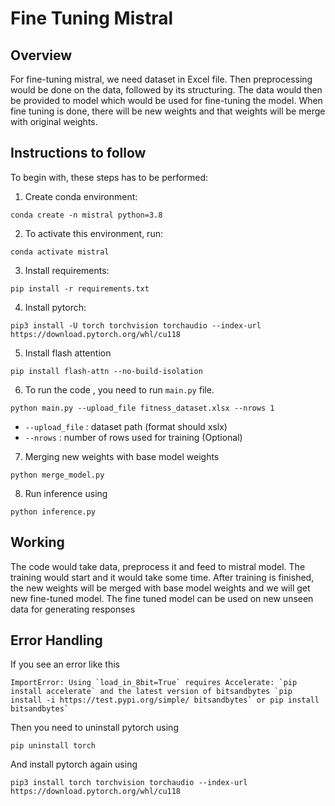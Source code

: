 # Fine Tuning Mistral

## Overview

For fine-tuning mistral, we need dataset in Excel file. Then preprocessing would be done on the data, followed by its structuring. The data would then be provided to model which would be used for fine-tuning the model. When fine tuning is done, there will be new weights and that weights will be merge with original weights. 

## Instructions to follow

To begin with, these steps has to be performed: 

1. Create conda environment:
```
conda create -n mistral python=3.8
```
2. To activate this environment, run:
```
conda activate mistral
```
3. Install requirements:

```
pip install -r requirements.txt
```
4. Install pytorch: 
```
pip3 install -U torch torchvision torchaudio --index-url https://download.pytorch.org/whl/cu118
```

5. Install flash attention
```
pip install flash-attn --no-build-isolation
```
6. To run the code , you need to run `main.py` file. 

```
python main.py --upload_file fitness_dataset.xlsx --nrows 1
```

- `--upload_file` : dataset path (format should xslx)
-  `--nrows` : number of rows used for training (Optional) 
7. Merging new weights with base model weights
```
python merge_model.py
```
8. Run inference using
```
python inference.py
```

## Working

The code would take data, preprocess it and feed to mistral model. The training would start and it would take some time. After training is finished, the new weights will be merged with base model weights and we will get new fine-tuned model. The fine tuned model can be used on new unseen data for generating responses 

## Error Handling

If you see an error like this

```
ImportError: Using `load_in_8bit=True` requires Accelerate: `pip install accelerate` and the latest version of bitsandbytes `pip install -i https://test.pypi.org/simple/ bitsandbytes` or pip install bitsandbytes`
```

Then you need to uninstall pytorch using 
```
pip uninstall torch
```
And install pytorch again using
```
pip3 install torch torchvision torchaudio --index-url https://download.pytorch.org/whl/cu118
```